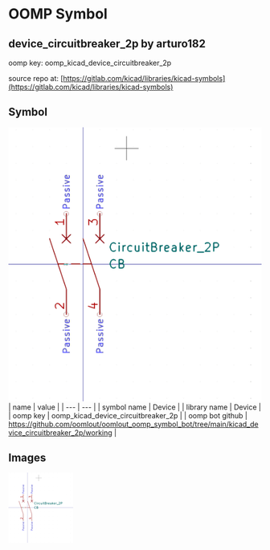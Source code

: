 # OOMP Symbol  
## device_circuitbreaker_2p  by arturo182  
  
oomp key: oomp_kicad_device_circuitbreaker_2p  
  
source repo at: [https://gitlab.com/kicad/libraries/kicad-symbols](https://gitlab.com/kicad/libraries/kicad-symbols)  
## Symbol  
  
[![working.png](working_600.png)](working.png)  
| name | value | 
| --- | --- | 
| symbol name | Device | 
| library name | Device | 
| oomp key | oomp_kicad_device_circuitbreaker_2p | 
| oomp bot github | https://github.com/oomlout/oomlout_oomp_symbol_bot/tree/main/kicad_device_circuitbreaker_2p/working | 
## Images  
  
[![working.png](working_140.png)](working.png)  
